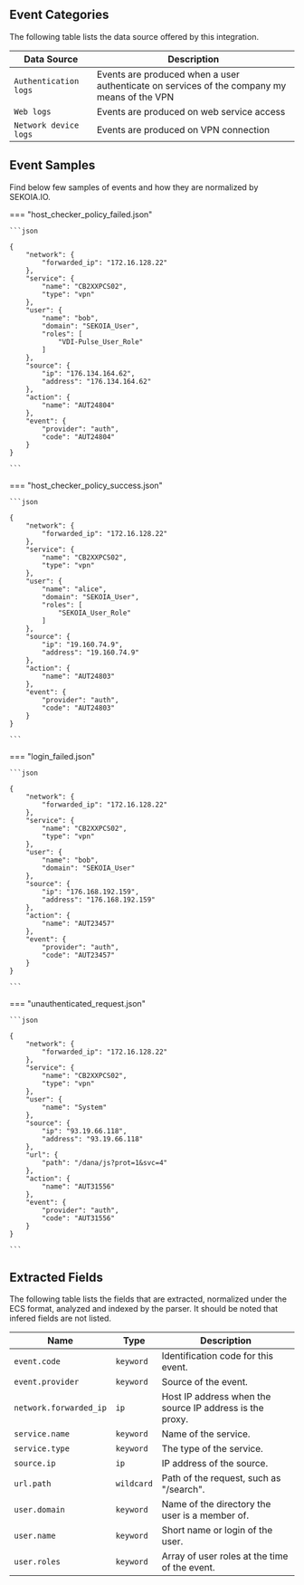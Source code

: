 
## Event Categories


The following table lists the data source offered by this integration.

| Data Source | Description                          |
| ----------- | ------------------------------------ |
| `Authentication logs` | Events are produced when a user authenticate on services of the company my means of the VPN |
| `Web logs` | Events are produced on web service access |
| `Network device logs` | Events are produced on VPN connection |








## Event Samples

Find below few samples of events and how they are normalized by SEKOIA.IO.


=== "host_checker_policy_failed.json"

    ```json
	
    {
        "network": {
            "forwarded_ip": "172.16.128.22"
        },
        "service": {
            "name": "CB2XXPCS02",
            "type": "vpn"
        },
        "user": {
            "name": "bob",
            "domain": "SEKOIA_User",
            "roles": [
                "VDI-Pulse_User_Role"
            ]
        },
        "source": {
            "ip": "176.134.164.62",
            "address": "176.134.164.62"
        },
        "action": {
            "name": "AUT24804"
        },
        "event": {
            "provider": "auth",
            "code": "AUT24804"
        }
    }
    	
	```


=== "host_checker_policy_success.json"

    ```json
	
    {
        "network": {
            "forwarded_ip": "172.16.128.22"
        },
        "service": {
            "name": "CB2XXPCS02",
            "type": "vpn"
        },
        "user": {
            "name": "alice",
            "domain": "SEKOIA_User",
            "roles": [
                "SEKOIA_User_Role"
            ]
        },
        "source": {
            "ip": "19.160.74.9",
            "address": "19.160.74.9"
        },
        "action": {
            "name": "AUT24803"
        },
        "event": {
            "provider": "auth",
            "code": "AUT24803"
        }
    }
    	
	```


=== "login_failed.json"

    ```json
	
    {
        "network": {
            "forwarded_ip": "172.16.128.22"
        },
        "service": {
            "name": "CB2XXPCS02",
            "type": "vpn"
        },
        "user": {
            "name": "bob",
            "domain": "SEKOIA_User"
        },
        "source": {
            "ip": "176.168.192.159",
            "address": "176.168.192.159"
        },
        "action": {
            "name": "AUT23457"
        },
        "event": {
            "provider": "auth",
            "code": "AUT23457"
        }
    }
    	
	```


=== "unauthenticated_request.json"

    ```json
	
    {
        "network": {
            "forwarded_ip": "172.16.128.22"
        },
        "service": {
            "name": "CB2XXPCS02",
            "type": "vpn"
        },
        "user": {
            "name": "System"
        },
        "source": {
            "ip": "93.19.66.118",
            "address": "93.19.66.118"
        },
        "url": {
            "path": "/dana/js?prot=1&svc=4"
        },
        "action": {
            "name": "AUT31556"
        },
        "event": {
            "provider": "auth",
            "code": "AUT31556"
        }
    }
    	
	```





## Extracted Fields

The following table lists the fields that are extracted, normalized under the ECS format, analyzed and indexed by the parser. It should be noted that infered fields are not listed.

| Name | Type | Description                |
| ---- | ---- | ---------------------------|
|`event.code` | `keyword` | Identification code for this event. |
|`event.provider` | `keyword` | Source of the event. |
|`network.forwarded_ip` | `ip` | Host IP address when the source IP address is the proxy. |
|`service.name` | `keyword` | Name of the service. |
|`service.type` | `keyword` | The type of the service. |
|`source.ip` | `ip` | IP address of the source. |
|`url.path` | `wildcard` | Path of the request, such as "/search". |
|`user.domain` | `keyword` | Name of the directory the user is a member of. |
|`user.name` | `keyword` | Short name or login of the user. |
|`user.roles` | `keyword` | Array of user roles at the time of the event. |

